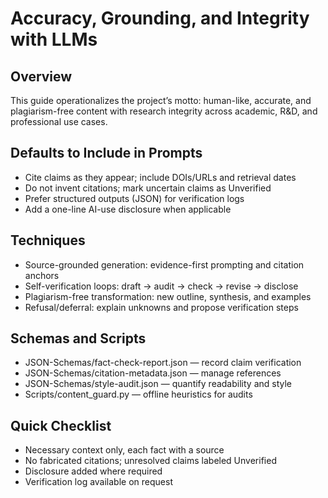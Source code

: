 # Accuracy, Grounding, and Integrity with LLMs

## Overview

This guide operationalizes the project’s motto: human-like, accurate, and plagiarism-free content with research integrity across academic, R&D, and professional use cases.

## Defaults to Include in Prompts

- Cite claims as they appear; include DOIs/URLs and retrieval dates
- Do not invent citations; mark uncertain claims as Unverified
- Prefer structured outputs (JSON) for verification logs
- Add a one-line AI-use disclosure when applicable

## Techniques

- Source-grounded generation: evidence-first prompting and citation anchors
- Self-verification loops: draft → audit → check → revise → disclose
- Plagiarism-free transformation: new outline, synthesis, and examples
- Refusal/deferral: explain unknowns and propose verification steps

## Schemas and Scripts

- JSON-Schemas/fact-check-report.json — record claim verification
- JSON-Schemas/citation-metadata.json — manage references
- JSON-Schemas/style-audit.json — quantify readability and style
- Scripts/content_guard.py — offline heuristics for audits

## Quick Checklist

- Necessary context only, each fact with a source
- No fabricated citations; unresolved claims labeled Unverified
- Disclosure added where required
- Verification log available on request

